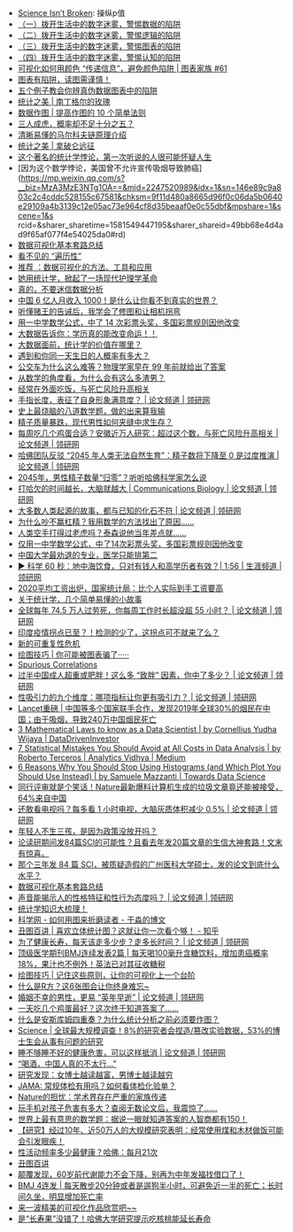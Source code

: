 * [Science Isn’t Broken](https://fivethirtyeight.com/features/science-isnt-broken/#part1): 操纵p值
* [（一）拨开生活中的数字迷雾，警惕数据的陷阱](https://mp.weixin.qq.com/s?__biz=MzA3MTM3NTA5Ng==&mid=2651062809&idx=5&sn=855f230c7a46048a89bfb9254b2b5a41&chksm=84de238eb3a9aa981d41aaf9b7e1e00f6497f629e473070699874cec356a6fa11c744c83aff0&mpshare=1&scene=1&srcid=1019blS2ixkVoVlm2njps0Oq&sharer_sharetime=1571467156075&sharer_shareid=49bb68e4d4ad9f65af077f4e54025da0#rd)
* [（二）拨开生活中的数字迷雾，警惕逻辑的陷阱](https://mp.weixin.qq.com/s?__biz=MzA3MTM3NTA5Ng==&mid=2651062815&idx=5&sn=94b076fa501413b16dbd9a059636ebb7&chksm=84de2388b3a9aa9e2aa4e4cb6d469d8deb53b021716c6a0bb346015838076f6a5a7bded4789d&mpshare=1&scene=1&srcid=1019Uu0w5oCROfYj5mGA2UH9&sharer_sharetime=1571467160983&sharer_shareid=49bb68e4d4ad9f65af077f4e54025da0#rd)
* [（三）拨开生活中的数字迷雾，警惕图表的陷阱](https://mp.weixin.qq.com/s?__biz=MzA3MTM3NTA5Ng==&mid=2651062821&idx=5&sn=0a99a734736de0a4f3f1e09642de8213&chksm=84de23b2b3a9aaa43d0a1be2721aad2c0021538c7c5bed66a4c199473eb54d7dfe33dcccc2f6&scene=0&xtrack=1#rd)
* [（四）拨开生活中的数字迷雾，警惕认知的陷阱](https://mp.weixin.qq.com/s?__biz=MzA3MTM3NTA5Ng==&mid=2651062828&idx=5&sn=b025a2f769cd4c07f4fc5e63a921cc5d&chksm=84de23bbb3a9aaadb53bd5a466420a4ebae2b84135cbc472d12d50e719c71e09cd73edd99fa5&mpshare=1&scene=1&srcid=1019GSSnrcSDOftlskOXUwi5&sharer_sharetime=1571467165692&sharer_shareid=49bb68e4d4ad9f65af077f4e54025da0#rd)
* [可视化如何用颜色 “传递信息”，避免颜色陷阱 | 图表家族 #61 ](http://www.sohu.com/a/276513784_416207)
* [图表有陷阱，读图需谨慎！](http://www.360doc.com/content/14/1231/02/20284327_437013822.shtml)
* [五个例子教会你辨真伪数据图表中的陷阱](http://cda.pinggu.org/view/17433.html)
* [统计之美 | 南丁格尔的玫瑰](https://mp.weixin.qq.com/s?__biz=MzA5MjEyMTYwMg==&mid=2650246435&idx=1&sn=1ae10766664abaa0a7029030ed011471&chksm=8872d24ebf055b58c1f82f287340d646ef49b8c180db04c1b7e3762458332a523d9a00c418fe&mpshare=1&scene=1&srcid=&sharer_sharetime=1576797641986&sharer_shareid=49bb68e4d4ad9f65af077f4e54025da0#rd)
* [数据作图 | 提高作图的 10 个简单法则](https://mp.weixin.qq.com/s?__biz=MzUzMzA1NDc4OQ==&mid=2247483863&idx=1&sn=f9c115dad2c13df0139e91ea160f64bc&chksm=faa895fdcddf1ceb0dd7c4602e17d18c9fa0babfb707bef6dc41d5f62d284e3c3476eff94232&mpshare=1&scene=1&srcid=1219kj2KmjrCLrB3jMAkxSiM&sharer_sharetime=1576758778174&sharer_shareid=ae50238ead91499c25dfead04d38c61d#rd)
* [三人成虎，概率却不足十分之五？](https://mp.weixin.qq.com/s?__biz=MzI5MTcwNjA4NQ==&mid=2247490784&idx=2&sn=bc96b1148f2d6127afd157f831559df1&chksm=ec0dd96adb7a507c86b61b2fa10dead2258310edc33dfb19c2d873a1d4ee30758086636a1873&mpshare=1&scene=1&srcid=&sharer_sharetime=1576891215892&sharer_shareid=49bb68e4d4ad9f65af077f4e54025da0#rd)
* [清晰易懂的马尔科夫链原理介绍](https://mp.weixin.qq.com/s?__biz=MzIwODI2NDkxNQ==&mid=2247487201&idx=4&sn=47b0823ce8b22204364148052e97e482&chksm=9704855da0730c4bc80682e82384b451cfa80995956535597aa7ffd9c701a442e57e5cf8d11a&mpshare=1&scene=1&srcid=&sharer_sharetime=1576990203858&sharer_shareid=49bb68e4d4ad9f65af077f4e54025da0#rd)
* [统计之美 | 拿破仑远征](https://mp.weixin.qq.com/s?__biz=MzA5MjEyMTYwMg==&mid=2650246492&idx=1&sn=94ab2a79a5b390d234e692b0eea372dc&chksm=8872d231bf055b2753be38bee6dd6532ac385ebb3dbb7067c4b14114108ad1837f1120245c41&mpshare=1&scene=1&srcid=&sharer_sharetime=1577141883449&sharer_shareid=49bb68e4d4ad9f65af077f4e54025da0#rd)
* [这个著名的统计学悖论，第一次听说的人很可能怀疑人生](https://mp.weixin.qq.com/s?__biz=MzA3MzE3NTg1OA==&mid=2247507284&idx=1&sn=ee7e291ef7dbbc809f3ea743b05de92d&chksm=9f119b09a866121fa7935be90147ba7811a767b126826d6ec9bd7dd3b3d9c14f079fbb57f1e4&mpshare=1&scene=1&srcid=&sharer_sharetime=1581551939511&sharer_shareid=49bb68e4d4ad9f65af077f4e54025da0#rd)
* [因为这个数学悖论，美国曾不允许宣传吸烟导致肺癌](https://mp.weixin.qq.com/s?__biz=MzA3MzE3NTg1OA==&mid=2247520989&idx=1&sn=146e89c9a803c2c4cddc528155c67581&chksm=9f11d480a8665d96f0c06da5b0640e29109a4b3139c12e05ac73e964cf8d35beaaf0e0c55dbf&mpshare=1&scene=1&s rcid=&sharer_sharetime=1581549447195&sharer_shareid=49bb68e4d4ad9f65af077f4e54025da0#rd)
* [数据可视化基本套路总结](https://mp.weixin.qq.com/s?__biz=MzI5MTcwNjA4NQ==&mid=2247491930&idx=2&sn=22b117e880893e7a85cb567dc7822c9a&chksm=ec0e24d0db79adc675c4de9743f613a1a7e9e98faafcf09c2222bb32644c5523a56b70e19e02&mpshare=1&scene=1&srcid=&sharer_sharetime=1584759553488&sharer_shareid=49bb68e4d4ad9f65af077f4e54025da0#rd)
* [看不见的 “遍历性”](https://mp.weixin.qq.com/s?__biz=MTQzMjE1NjQwMQ==&mid=2655568498&idx=1&sn=4f71e41d5bbfc74e00a2534031b79904&chksm=66df6dec51a8e4fadaeb154a82ed68630b33d3dfdd128b5d1faadfa11bdf75835573497e22c8&mpshare=1&scene=1&srcid=&sharer_sharetime=1584921182072&sharer_shareid=49bb68e4d4ad9f65af077f4e54025da0#rd)
* [推荐 ：数据可视化的方法、工具和应用](https://mp.weixin.qq.com/s?__biz=MjM5MjAxMDM4MA==&mid=2651889920&idx=2&sn=d94aa7e4b8b64f28b87a15d519640f93&chksm=bd48d8e38a3f51f53a4ebeef309cdcbd081e81aa5f4aee0a11250685dbc1f4aad5f6954ca023&mpshare=1&scene=1&srcid=04308eSb9iLeG9pzQKsLBvqv&sharer_sharetime=1588224457595&sharer_shareid=49bb68e4d4ad9f65af077f4e54025da0&key=51cdf43165327664a3ef013571250e3829147ee3960b5a2ef8f47392349dfba39e2d4dd8101f91f69c5a03febab257822dd1ac9de0f22384734902251e00e0c23a5805b5a84917ac3f6ad2484694ff76&ascene=1&uin=MjEyMzUzNDk2MQ%3D%3D&devicetype=Windows+XP&version=62060841&lang=zh_CN&exportkey=Aat0KIRdXqjiMwPui5wxUfo%3D&pass_ticket=C5i9iOtoY4JEMBJe0zor4wcjPhEzyHFU3YPKNM2uXztN1hJ6CqQBcTiVS3Xv46h2)
* [她用统计学，掀起了一场现代护理学革命](https://mp.weixin.qq.com/s?__biz=MzA4NDU1MDY5OA==&mid=2653199907&idx=1&sn=8d3a88f27ef11f0e8c7cca31f4893b55&chksm=84354b66b342c270ec9f895a58bf6b4dd1de74bcedf876a4a0cfd91871ba5f919781b4744933&mpshare=1&scene=1&srcid=&sharer_sharetime=1589285830014&sharer_shareid=49bb68e4d4ad9f65af077f4e54025da0&key=79150dbf571fbc4898c1cad305cfb328f63e23906c34942379c479b00d656b61c131a1c9ada9410a564c68f4b0ba166fa9e23f6763e44bbdd2ecba4c18a0fc30e7324cd987b5645de7a002556ea97d53&ascene=1&uin=MjEyMzUzNDk2MQ%3D%3D&devicetype=Windows+XP&version=62060841&lang=zh_CN&exportkey=AYyGjdyFXWru3ES1uFPHVuQ%3D&pass_ticket=Vhw1zQj2IGtT5jRSsoi49Jk1b9%2BswULNq506GS918EnBGtg%2BryVJtF578%2BV97ti%2B)
* [真的，不要迷信数据分析](https://mp.weixin.qq.com/s?__biz=MzA5NDk4NDcwMw==&mid=2651389630&idx=2&sn=9cfbe0941d458553b0865c3d045c9bf8&chksm=8bba1e2ebccd97381ebd4209363b5d40fcaec220d89cafc55087736c343c8f9549633f23cf20&mpshare=1&scene=1&srcid=&sharer_sharetime=1590829398132&sharer_shareid=49bb68e4d4ad9f65af077f4e54025da0&key=9b54f54d784b3606047e9ad873a54b4883ca834067d8ac7167d603467a448c45ace16ed5fafb70733582b196b5e94ff3089fc043a19d389e68bf76c9188684ccdb703869efe6794bf15473aa4db06623&ascene=1&uin=MjEyMzUzNDk2MQ%3D%3D&devicetype=Windows+XP&version=62060841&lang=zh_CN&exportkey=AXAQndEjY8VN8qhtxU49EjM%3D&pass_ticket=uMa9merJnfxxKApyXGHCG0M56ht9RCQ7IvL14Km1a4lQJ%2FJQNpcbrtCGbfCBqWCa)
* [中国 6 亿人月收入 1000！是什么让你看不到真实的世界？](https://mp.weixin.qq.com/s?__biz=MjM5MDE3OTk2Ng==&mid=2657476773&idx=4&sn=31317d27625437c6ea9f3eab020a9eb0&chksm=bdd9f7b48aae7ea23b486ecbb4c86785508c9cc780fff4d4f519c76c4e1fa9cb5f9373a8f201&mpshare=1&scene=1&srcid=&sharer_sharetime=1590963372059&sharer_shareid=49bb68e4d4ad9f65af077f4e54025da0&key=9b54f54d784b360600257d714b64cc9a84ebb94bf08178cf73c1261642dcad6445fcc0499ebc09d13b79dd3bfade6aa4552af4f781dd145b4587015953c71159f4c723af190be5ac4d41992465d96604&ascene=1&uin=MjEyMzUzNDk2MQ%3D%3D&devicetype=Windows+XP&version=62060841&lang=zh_CN&exportkey=ASmTuqLB8etbEgR8aLgn7pE%3D&pass_ticket=M2lPLoCnRjjH%2BzuKT3VXp%2Bq533MEqorPwR4DNfnlE5uBMELVJo7%2Bcl6b%2BqhFUzY0)
* [听懂赌王的告诫后，我学会了修图和让相机拐弯](https://mp.weixin.qq.com/s?__biz=MzI3MzE3OTI0Mw==&mid=2247502230&idx=1&sn=4b464d3040afba040f2726103a3dd564&chksm=eb25be92dc523784358e434e7c968f95e15088e40b83e5b71b503220b36019ef23dcbcc5c413&mpshare=1&scene=1&srcid=0728bwrfCQB7AZbQm2YOGheE&sharer_sharetime=1595893686331&sharer_shareid=49bb68e4d4ad9f65af077f4e54025da0#rd)
* [用一中学数学公式，中了 14 次彩票头奖，多国彩票规则因他改变](https://mp.weixin.qq.com/s?__biz=MjM5MDE3OTk2Ng==&mid=2657492661&idx=1&sn=5a6c6cc24a259936fe900cf9937157fe&chksm=bdda09a48aad80b20ccd70747a28e5d9be932750adf061d11192842280c7e0ee65e86ade096b&mpshare=1&scene=1&srcid=0802tEg1tMAgtKWyqf90YHgQ&sharer_sharetime=1596324995830&sharer_shareid=49bb68e4d4ad9f65af077f4e54025da0#rd)
* [大数据告诉你：学历真的能改变命运！！](https://mp.weixin.qq.com/s?__biz=MzU2MDQ5Mzc3MQ==&mid=2247505085&idx=1&sn=ec3845a0a2c0b504fe2b7502366bac19&chksm=fc05b119cb72380f6fdba79ff5cfd0220ab06b6abebe62c7baf4f1f6b190e9178a3ed54fc667&mpshare=1&scene=1&srcid=0902ghROIWqh8iqFEjLzITEy&sharer_sharetime=1599043799101&sharer_shareid=49bb68e4d4ad9f65af077f4e54025da0#rd)
* [大数据面前，统计学的价值在哪里？](https://mp.weixin.qq.com/s?__biz=MjM5MDI1ODUyMA==&mid=2672950461&idx=3&sn=9821bcb18cf9aac5333222fd1326e3e1&chksm=bce2d88a8b95519cabfc1eadabe19abf21edab00d778a61bf83a689924a8aac1c8aa07d6acea&mpshare=1&scene=1&srcid=0914kzsmrbTLlqhfaxe1ID9n&sharer_sharetime=1600085175146&sharer_shareid=49bb68e4d4ad9f65af077f4e54025da0#rd)
* [遇到和你同一天生日的人概率有多大？](https://mp.weixin.qq.com/s?__biz=MjM5MTA3MDY3Mg==&mid=2653742024&idx=1&sn=a17d01c07c81257a3a5e9a8427c7328b&chksm=bd6363778a14ea61c66ca60edeada1d65767f55f9ebfa80e1521b95e3acd426ff5b13749624f&mpshare=1&scene=1&srcid=0317BGXjoYMYlFvDiUGRqmVY&sharer_sharetime=1615979579293&sharer_shareid=49bb68e4d4ad9f65af077f4e54025da0&key=8ad0ea50d7c77351b7ee1306106725a073bb3f218296b117836cf5bb0fe0b5a8388b498e5425a303fe93b27bbd428dcd7706dfa095e9ff33953a6d2fc492161a87c6a225bde6c895caafd8141e9ef2474ee3b3d5a1a3a6159f0b2f9a2edb624735eebfab4ec907afbbb2deb367d8f6206fa702b1ac97c376c69004cc3d08a353&ascene=1&uin=MjEyMzUzNDk2MQ%3D%3D&devicetype=Windows+7&version=62090529&lang=en&exportkey=AblDKbwuIky482pFW%2BiaCpk%3D&pass_ticket=t7biY8Ko8y%2FMYP6xOQYCgIuk5i8u6TieazNRecP1YzNAM61Ntuzc1xcMGbtVcuE5&wx_header=0)
* [公交车为什么这么难等？物理学家早在 99 年前就给出了答案](https://mp.weixin.qq.com/s?__biz=Mzk0NzAyMzgzOQ==&mid=2247530583&idx=1&sn=b0580cc7d508e6a5f678c8a33c908737&chksm=c37f02e7f4088bf1a82d10c16bff1db95e6e6fe3186871307f36075ada7803c83426f4a8abe2&mpshare=1&scene=1&srcid=0319VR3x6BlOITbxKI096L6i&sharer_sharetime=1616105605169&sharer_shareid=49bb68e4d4ad9f65af077f4e54025da0&key=8ad0ea50d7c77351714ef4256ab89971b11698adc1eb89b965b76f1a9b3941b3f0258324978eb0439f8387209a53fbde1900c1190e1a791a178ff6c1cf48964ffd22fa5a9df3eadbe6fe5ebe96b8e2ce88b5f6770406ba25ac0a1759163c7e60960caa4c9a720b45a6377c67ca4432e36073b725f271801322aa6380b7f64f69&ascene=1&uin=MjEyMzUzNDk2MQ%3D%3D&devicetype=Windows+7&version=62090529&lang=en&exportkey=AcBfFt%2FUR5bLs6XrJu1EqKQ%3D&pass_ticket=gff8WOcokSyscHjtqbM4DWRNmVvLzS7pw%2BdlHfElyCbA%2Fn632HRG7lwXjg1qMA2s&wx_header=0)
* [从数学的角度看，为什么会有这么多渣男？](https://mp.weixin.qq.com/s?__biz=MjM5MDE3OTk2Ng==&mid=2657556195&idx=1&sn=cbe2076b1d026fb3f9f822893bb15eef&chksm=bddb01f28aac88e4622a3487618b00dfdab7231936c52b749ee537dde864127b5f3134a75052&mpshare=1&scene=1&srcid=0327tSBiaLIEJ3TXvTO1UPAe&sharer_sharetime=1616802649113&sharer_shareid=49bb68e4d4ad9f65af077f4e54025da0&key=c4b23c3bf06071332acd544ebc8ded813ab98e37bfc72647e89c5e172df2687642dd839ffc5d3eb1c39f07cea60b71c804625430facee3b43db148da4b6bf05c5f82ca800e62c4f8086b65fc588c4f179afaf264318df548324ba1a84478c8032d6a5ca16272928f766fbb7172ea1cfcb384c6e7805345c084620b9970d79bd4&ascene=1&uin=MjEyMzUzNDk2MQ%3D%3D&devicetype=Windows+7&version=62090529&lang=en&exportkey=AfNGKegM52IcdtWLSJ3ouxU%3D&pass_ticket=lgxy5C8RLlDQxT9X9jWJroiMhWnvCiJkOuUCgls3L3z%2BJ6pRCD6i5YAizUTuav5y&wx_header=0)
* [经常在外面吃饭，与死亡风险升高相关](https://www.linkresearcher.com/theses/c1126d26-1aed-4a12-9799-99d868f73dd8)
* [手指长度，表征了自身形象满意度？ | 论文频道 | 领研网](https://www.linkresearcher.com/theses/6f9b9ad8-a788-4240-96fa-ae172fca7d63)
* [史上最烧脑的八道数学题，做的出来算我输](https://mp.weixin.qq.com/s/kV5iN288FIQxPFZdoozN5Q)
* [精子质量暴跌，现代男性如何夹缝中求生存？](https://mp.weixin.qq.com/s/gXgJr075UNzyipBzBQktkw)
* [每周吃几个鸡蛋合适？安徽近万人研究：超过这个数，与死亡风险升高相关 | 论文频道 | 领研网](https://www.linkresearcher.com/theses/dac68f0c-c32d-4574-940a-f49905ddbfce)
* [哈佛团队反驳 “2045 年人类无法自然生育”：精子数将下降至 0 是过度推演 | 论文频道 | 领研网](https://www.linkresearcher.com/theses/0e6e7bba-cacd-497b-bd75-7a14f1187dd7)
* [2045年，男性精子数量“归零”？听听哈佛科学家怎么说](https://mp.weixin.qq.com/s/WKA47agyigixke_c-12hJQ)
* [打哈欠的时间越长，大脑就越大 | Communications Biology | 论文频道 | 领研网](https://www.linkresearcher.com/theses/3d17e1e9-654d-4b03-afa2-04e4559818a2)
* [大多数人类起源的故事，都与已知的化石不符 | 论文频道 | 领研网](https://www.linkresearcher.com/theses/886b139e-78ba-4ece-a893-8e30511ef98d)
* [为什么吵不赢杠精？我用数学的方法找出了原因……](https://mp.weixin.qq.com/s/PG4JZPSq6sEkYBPRCUhW1A)
* [人类空手打得过老虎吗？泰森说他当年差点就......](https://mp.weixin.qq.com/s/oltusOEtoflG4qdYUcRuww)
* [仅用一中学数学公式，中了14次彩票头奖，多国彩票规则因他改变](https://mp.weixin.qq.com/s/MB5KZQvWLeAP5cYs5qZLhA)
* [中国大学最劝退的专业，医学只能排第二](https://mp.weixin.qq.com/s/sckdF1Ki4zIb5sbwCAISGw)
* [▶ 科学 60 秒：地中海饮食，只对有钱人和高学历者有效？| 1:56 | 生涯频道 | 领研网](https://www.linkresearcher.com/careers/f7050885-b9e9-484f-95fb-2093bd55679d)
* [2020平均工资出炉，国家统计局：比个人实际到手工资要高](https://mp.weixin.qq.com/s/NoAWH-0ltRz7i2aMn0mZTQ)
* [关于统计学，几个简单易懂的小故事](https://mp.weixin.qq.com/s/fCdW9l3MsPslRd37IZUTiA)
* [全球每年 74.5 万人过劳死，你每周工作时长超没超 55 小时？ | 论文频道 | 领研网](https://www.linkresearcher.com/theses/58daa77b-0858-400d-b1d1-052e4d1ecc0c)
* [印度疫情拐点已至？！检测的少了，这拐点可不就来了么？](https://mp.weixin.qq.com/s/kgxU7muhRCLdl0aMOMqEjA)
* [新的可重复性危机](https://mp.weixin.qq.com/s/QfSeXQGLjM3tQ40aWuOHZg)
* [绘图技巧 | 你可能被图表骗了·····](https://mp.weixin.qq.com/s/aaTJ9VfPOVZe3ZjJO5eDbA)
* [Spurious Correlations](http://www.tylervigen.com/spurious-correlations)
* [过半中国成人超重或肥胖！这么多 “致胖” 因素，你中了多少？ | 论文频道 | 领研网](https://www.linkresearcher.com/theses/6416f395-9cf0-4f2f-b7eb-01934c958c8a)
* [性吸引力的九个维度：哪项指标让你更有吸引力？ | 论文频道 | 领研网](https://www.linkresearcher.com/theses/ab21bbb9-5d69-4255-a9d0-8335347964ed)
* [Lancet重磅 | 中国等多个国家联手合作，发现2019年全球30%的烟民在中国；由于吸烟，导致240万中国烟民死亡](https://mp.weixin.qq.com/s/u5en7whM8pnyCK2yZaiZdA)
* [3 Mathematical Laws to know as a Data Scientist | by Cornellius Yudha Wijaya | DataDrivenInvestor](https://medium.datadriveninvestor.com/mathematical-laws-to-know-as-a-data-scientist-9e94fc96a0f9)
* [7 Statistical Mistakes You Should Avoid at All Costs in Data Analysis | by Roberto Terceros | Analytics Vidhya | Medium](https://medium.com/analytics-vidhya/7-statistical-mistakes-you-should-avoid-at-all-costs-in-data-analysis-3a3ce5810cbe)
* [6 Reasons Why You Should Stop Using Histograms (and Which Plot You Should Use Instead) | by Samuele Mazzanti | Towards Data Science](https://towardsdatascience.com/6-reasons-why-you-should-stop-using-histograms-and-which-plot-you-should-use-instead-31f937a0a81c)
* [同行评审就是个笑话！Nature最新爆料计算机生成的垃圾文章竟还能被接受，64%来自中国](https://mp.weixin.qq.com/s/Ut3Gp2KHI6LJws_aBM6XZw)
* [还敢看电视吗？每多看 1 小时电视，大脑灰质体积减少 0.5% | 论文频道 | 领研网](https://www.linkresearcher.com/theses/7c98dccc-0706-4d23-83f7-4e4de59a3695)
* [年轻人不生三孩，是因为政策没放开吗？](https://mp.weixin.qq.com/s/0P7C4KJIYJP_C1EV3Y6zuQ)
* [论读研期间发84篇SCI的可能性？且看去年发20篇文章的生信大神套路！文末有惊喜。](https://mp.weixin.qq.com/s/nxpRbc17Hd69eHYT4nM7sA)
* [那个三年发 84 篇 SCI，被质疑造假的广州医科大学硕士，发的论文到底什么水平？](https://mp.weixin.qq.com/s/y6rlRKih2lKbDqbDVgte0g)
* [数据可视化基本套路总结](https://mp.weixin.qq.com/s/LsYD6HpikatIkfjols1U5w)
* [声音能揭示人的性格特征和性行为态度吗？ | 论文频道 | 领研网](https://www.linkresearcher.com/theses/f88f9524-297d-4ee4-b55a-80d49d31dc3c)
* [统计学知识大梳理！](https://mp.weixin.qq.com/s/5__Ws1xA13kaq28oZwUGPA)
* [科学网 - 如何用图来折磨读者 - 于淼的博文](http://wap.sciencenet.cn/blog-430956-868073.html?mobile=1)
* [丑图百讲 | 喜欢立体统计图？这就让你一次看个够！ - 知乎](https://zhuanlan.zhihu.com/p/51031034)
* [为了健康长寿，每天该走多少步？走多长时间？ | 论文频道 | 领研网](https://www.linkresearcher.com/theses/c8ecccb7-7944-45db-8a5e-52d8f460a4de)
* [顶级医学期刊BMJ连续发表2篇 | 每天喝100毫升含糖饮料，增加患癌概率18%，果汁也不例外！英法已对其征收糖税](https://mp.weixin.qq.com/s/rJ6kQ7w7JNLCjm4arMIA8A)
* [绘图技巧 | 记住这些原则，让你的可视化上一个台阶](https://mp.weixin.qq.com/s/tc_haUwFg0Z89Hb3hsZ8bw)
* [什么是R方？这6张图会让你终身难忘~](https://mp.weixin.qq.com/s/VyekOX1_FMpqtUm4141w_Q)
* [婚姻不幸的男性，更易 “英年早逝” | 论文频道 | 领研网](https://www.linkresearcher.com/theses/b0323428-4a8e-4aaf-b302-b85240124543)
* [一天吃几个鸡蛋最好？这次终于知道答案了……](https://mp.weixin.qq.com/s/frTcNiaf_6DYAtVxBZeWIg)
* [什么是安斯库姆四重奏？为什么统计分析之前必须要作图？](https://mp.weixin.qq.com/s/PDZcyiUmrM7TDaN8Ge-4kA)
* [Science | 全球最大规模调查！8%的研究者会捏造/篡改实验数据，53%的博士生会从事有问题的研究](https://mp.weixin.qq.com/s/OTuUt_zS5KeZ8458ljusBQ)
* [睡不够睡不好的健康危害，可以这样抵消 | 论文频道 | 领研网](https://www.linkresearcher.com/theses/a06e23b7-8d4c-489a-ac6b-7a067dd1db95)
* [“喝酒，中国人真的不太行...”](https://mp.weixin.qq.com/s/DYF_EhvX9mFDmh5sI9cg4A)
* [研究发现：女博士越读越富，男博士越读越穷](https://mp.weixin.qq.com/s/yONbTu9Tumh0AwjGCIdn3g)
* [JAMA: 常规体检有用吗？如何看体检化验单？](https://mp.weixin.qq.com/s/iGnHNqAcr2X8kP1MWr-Y2w)
* [Nature的担忧：学术界存在严重的家族传递](https://mp.weixin.qq.com/s/HSMuEXMnfbI1x2-gkH4ytA)
* [玩手机对孩子危害有多大？查阅无数论文后，我震惊了……](https://mp.weixin.qq.com/s/liIrQqYt7EI03jjUpQohiQ)
* [世界上最有意思的数学题：据说一眼就知道答案的人智商都有150！](https://mp.weixin.qq.com/s/tDJsLv2eEFLMHMYdOF4f3A)
* [【研究】经过10年、近50万人的大规模研究表明：经常使用煤和木材做饭可能会引发眼疾！](https://mp.weixin.qq.com/s/mn33GfjUTVdV1ju4P2VxsQ)
* [性活动频率多少最健康？哈佛：每月21次](https://mp.weixin.qq.com/s/tZPVmZLGt3JLFm8YDQ-r7g)
* [丑图百讲](https://mp.weixin.qq.com/s/Yob_lj5XO5U1WyTHj0S8VQ)
* [颠覆发现，60岁前代谢能力不会下降，别再为中年发福找借口了！](https://mp.weixin.qq.com/s/-CXkGlg8ccM6I4kRG60NNw)
* [BMJ 4连发 | 每天散步20分钟或者是遛狗半小时，可避免近一半的死亡；长时间久坐，明显增加死亡率](https://mp.weixin.qq.com/s/hBXpwPJIraAr7iChOZVHOg)
* [来一波精美的可视化作品欣赏吧~~](https://mp.weixin.qq.com/s/DLWjbmg8MZXrGBt3cMoX4Q)
* [是“长寿果”没错了！哈佛大学研究提示吃核桃能延长寿命](https://mp.weixin.qq.com/s/NPQg2lg2pAnKAGOSpdlrxQ)